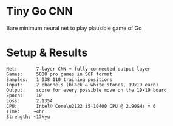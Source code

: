 # Tiny Go CNN
Bare minimum neural net to play plausible game of  Go

# Setup & Results
    Net:       7-layer CNN + fully connected output layer
    Games:     5000 pro games in SGF format
    Samples:   1 038 110 training positions
    Input:     2 channels (black & white stones, 19x19 each)
    Output:    score for every possible move on the 19×19 board
    Epoch:     10
    Loss:      2.1354
    CPU:       Intel© Core\u2122 i5-10400 CPU @ 2.90GHz × 6
    Time:     ~4hr
    Strength: ~17kyu

